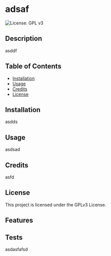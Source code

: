 # adsaf
![License: GPL v3](https://img.shields.io/badge/License-GPLv3-blue.svg)
  


## Description
asddf


## Table of Contents 

- [Installation](#installation)
- [Usage](#usage)
- [Credits](#credits)
- [License](#license)


## Installation
asdds

## Usage
asdsad


## Credits
asfd

## License

This project is licensed under the GPLv3 License.

## Features


## Tests
asdasfafsd
